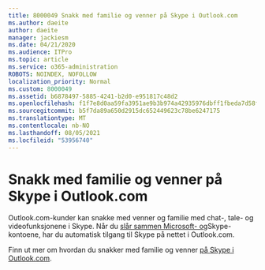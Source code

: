 ```yaml
---
title: 8000049 Snakk med familie og venner på Skype i Outlook.com
ms.author: daeite
author: daeite
manager: jackiesm
ms.date: 04/21/2020
ms.audience: ITPro
ms.topic: article
ms.service: o365-administration
ROBOTS: NOINDEX, NOFOLLOW
localization_priority: Normal
ms.custom: 8000049
ms.assetid: b6878497-5885-4241-b2d0-e951817c48d2
ms.openlocfilehash: f1f7e8d0aa59fa3951ae9b3b974a42935976dbff1fbeda7d58fcc52bb39de98a
ms.sourcegitcommit: b5f7da89a650d2915dc652449623c78be6247175
ms.translationtype: MT
ms.contentlocale: nb-NO
ms.lasthandoff: 08/05/2021
ms.locfileid: "53956740"
---
```

# <a name="talk-to-family-and-friends-on-skype-in-outlookcom"></a>Snakk med familie og venner på Skype i Outlook.com

Outlook.com-kunder kan snakke med venner og familie med chat-, tale- og videofunksjonene i Skype. Når du [slår sammen Microsoft- og](https://go.microsoft.com/fwlink/p/?linkid=2001101&amp;clcid=0x409)Skype-kontoene, har du automatisk tilgang til Skype på nettet i Outlook.com.
  
Finn ut mer om hvordan du snakker med familie og venner [på Skype i Outlook.com](https://go.microsoft.com/fwlink/p/?linkid=2001407&amp;clcid=0x409).
  

